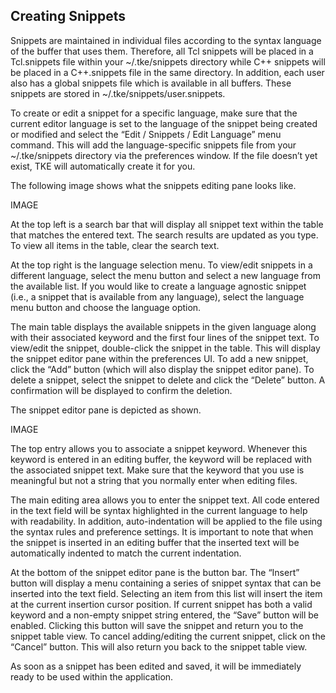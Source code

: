 ## Creating Snippets

Snippets are maintained in individual files according to the syntax language of the buffer that uses
them. Therefore, all Tcl snippets will be placed in a Tcl.snippets file within your \~/.tke/snippets
directory while C++ snippets will be placed in a C++.snippets file in the same directory. In addition,
each user also has a global snippets file which is available in all buffers. These snippets are stored
in \~/.tke/snippets/user.snippets.

To create or edit a snippet for a specific language, make sure that
the current editor language is set to the language of the snippet being created or modified and select
the “Edit / Snippets / Edit Language” menu command. This will add the language-specific snippets file
from your ~/.tke/snippets directory via the preferences window. If the file doesn’t yet exist, TKE
will automatically create it for you.

The following image shows what the snippets editing pane looks like.

IMAGE

At the top left is a search bar that will display all snippet text within the table that matches the
entered text. The search results are updated as you type. To view all items in the table, clear the
search text.

At the top right is the language selection menu. To view/edit snippets in a different
language, select the menu button and select a new language from the available list. If you would like
to create a language agnostic snippet (i.e., a snippet that is available from any language), select
the language menu button and choose the <All> language option.

The main table displays the available
snippets in the given language along with their associated keyword and the first four lines of the
snippet text. To view/edit the snippet, double-click the snippet in the table. This will display the
snippet editor pane within the preferences UI. To add a new snippet, click the “Add” button (which
will also display the snippet editor pane). To delete a snippet, select the snippet to delete and
click the “Delete” button. A confirmation will be displayed to confirm the deletion.

The snippet editor pane is depicted as shown.

IMAGE

The top entry allows you to associate a snippet keyword. Whenever this keyword is entered in an editing
buffer, the keyword will be replaced with the associated snippet text. Make sure that the keyword that
you use is meaningful but not a string that you normally enter when editing files.

The main editing area allows you to enter the snippet text. All code entered in the text field will
be syntax highlighted in the current language to help with readability. In addition, auto-indentation
will be applied to the file using the syntax rules and preference settings. It is important to note
that when the snippet is inserted in an editing buffer that the inserted text will be automatically
indented to match the current indentation.

At the bottom of the snippet editor pane is the button bar. The “Insert” button will display a menu
containing a series of snippet syntax that can be inserted into the text field. Selecting an item from
this list will insert the item at the current insertion cursor position. If current snippet has both
a valid keyword and a non-empty snippet string entered, the “Save” button will be enabled. Clicking
this button will save the snippet and return you to the snippet table view. To cancel adding/editing
the current snippet, click on the “Cancel” button. This will also return you back to the snippet table view.

As soon as a snippet has been edited and saved, it will be immediately ready to be used within the application.
